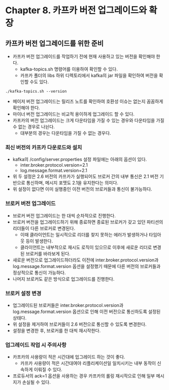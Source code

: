 # Chapter 8. 카프카 버전 업그레이드와 확장

## 카프카 버전 업그레이드를 위한 준비
* 카프카 버전 업그레이드를 작업하기 전에 현재 사용하고 있는 버전을 확인해야 한다.
  * kafka-topics.sh 명령어를 이용하여 확인할 수 있다.
  * 카프카 폴더의 libs 하위 디렉토리에서 kafka의 jar 파일을 확인하여 버전을 확인할 수도 있다.
```text
./kafka-topics.sh --version
```
* 메이저 버전 업그레이드는 릴리즈 노트를 확인하여 호환성 이슈는 없는지 꼼꼼하게 확인해야 한다.
* 마이너 버전 업그레이드는 비교적 용이하게 업그레이드 할 수 있다.
* 카프카의 버전 업그레이드는 크게 다운타임을 가질 수 있는 경우와 다운타임을 가질 수 없는 경우로 나뉜다.
  * 대부분의 경우는 다운타임을 가질 수 없는 경우다.

### 최신 버전의 카프카 다운로드와 설치
* kafka의 /config/server.properties 설정 파일에는 아래의 옵션이 있다.
  * inter.broker.protocol.version=2.1
  * log.message.format.version=2.1
* 위 두 설정은 2.6 버전의 카프카가 실행되어도 브로커 간의 내부 통신은 2.1 버전 기반으로 통신하며, 메시지 포맷도 2.1을 유지한다는 의미다.
* 위 설정이 없다면 이미 실행중인 이전 버전의 브로커들과 통신이 불가능하다.

### 브로커 버전 업그레이드
* 브로커 버전 업그레이드는 한 대씩 순차적으로 진행한다.
* 브로커 버전을 업그레이드하기 위해 종료하면 종료된 브로커가 갖고 있던 파티션의 리더들이 다른 브로커로 변경된다.
  * 이때 클라이언트는 일시적으로 리더를 찾지 못하는 에러가 발생하거나 타임아웃 등이 발생한다.
  * 클라이언트는 내부적으로 재시도 로직이 있으므로 이후에 새로운 리더로 변경된 브로커를 바라보게 된다.
* 새로운 버전으로 업그레이드하더라도 이전에 inter.broker.protocol.version과 log.message.format.version 옵션을 설정했기 때문에 다른 버전의 브로커들과 정상적으로 통신이 가능하다.
* 나머지 브로커도 같은 방식으로 업그레이드를 진행한다.

### 브로커 설정 변경
* 업그레이드된 브로커들은 inter.broker.protocol.version과 log.message.format.version 옵션으로 인해 이전 버전으로 통신하도록 설정된 상태다.
* 위 설정을 제거하여 브로커들이 2.6 버전으로 통신할 수 있도록 변경한다.
* 설정을 변경한 후, 브로커를 한 대씩 재시작한다.

### 업그레이드 작업 시 주의사항
* 카프카의 사용량이 적은 시간대에 업그레이드 하는 것이 좋다.
  * 카프카 사용량이 적은 시간대여야 리플리케이션일 일치시키는 내부 동작이 신속하게 이뤄질 수 있다.
* 프로듀서의 ack=1 옵션을 사용하는 경우 카프카의 롤링 재시작으로 인해 일부 메시지가 손실될 수 있다.
